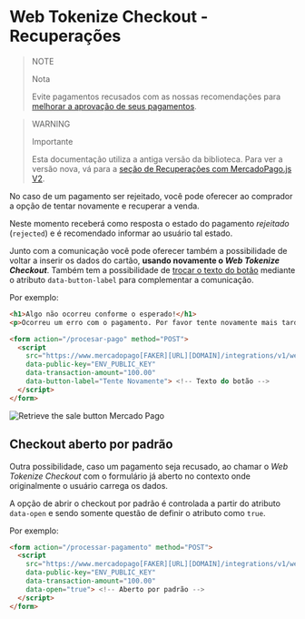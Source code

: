 # Web Tokenize Checkout - Recuperações

> NOTE
>
> Nota
>
> Evite pagamentos recusados com as nossas recomendações para [melhorar a aprovação de seus pagamentos](https://www.mercadopago[FAKER][URL][DOMAIN]/developers/pt/guides/manage-account/account/payment-rejections).

> WARNING
>
> Importante
>
> Esta documentação utiliza a antiga versão da biblioteca. Para ver a versão nova, vá para a [seção de Recuperações com MercadoPago.js V2](https://www.mercadopago[FAKER][URL][DOMAIN]/developers/pt/guides/online-payments/web-tokenize-checkout/recoveries).

No caso de um pagamento ser rejeitado, você pode oferecer ao comprador a opção de tentar novamente e recuperar a venda.

Neste momento receberá como resposta o estado do pagamento *rejeitado* (`rejected`) e é recomendado informar ao usuário tal estado.

Junto com a comunicação você pode oferecer também a possibilidade de voltar a inserir os dados do cartão, **usando novamente o _Web Tokenize Checkout_**. Também tem a possibilidade de [trocar o texto do botão](https://www.mercadopago[FAKER][URL][DOMAIN]/developers/pt/guides/online-payments/web-tokenize-checkout/personalization) mediante o atributo `data-button-label` para complementar a comunicação.

Por exemplo:

```html
<h1>Algo não ocorreu conforme o esperado!</h1>
<p>Ocorreu um erro com o pagamento. Por favor tente novamente mais tarde:</p>

<form action="/procesar-pago" method="POST">
  <script
    src="https://www.mercadopago[FAKER][URL][DOMAIN]/integrations/v1/web-tokenize-checkout.js"
    data-public-key="ENV_PUBLIC_KEY"
    data-transaction-amount="100.00"
    data-button-label="Tente Novamente"> <!-- Texto do botão -->
  </script>
</form>
```

![Retrieve the sale button Mercado Pago](cow/cow-recovery-page__pt.png)

## Checkout aberto por padrão

Outra possibilidade, caso um pagamento seja recusado, ao chamar o *Web Tokenize Checkout* com o formulário já aberto no contexto onde originalmente o usuário carrega os dados.

A opção de abrir o checkout por padrão é controlada a partir do atributo `data-open` e sendo somente questão de definir o atributo como `true`.

Por exemplo:

```html
<form action="/processar-pagamento" method="POST">
  <script
    src="https://www.mercadopago[FAKER][URL][DOMAIN]/integrations/v1/web-tokenize-checkout.js"
    data-public-key="ENV_PUBLIC_KEY"
    data-transaction-amount="100.00"
    data-open="true"> <!-- Aberto por padrão -->
  </script>
</form>
```

